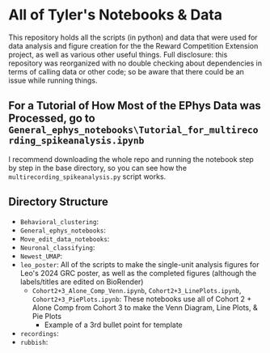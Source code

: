 # All of Tyler's Notebooks & Data

 This repository holds all the scripts (in python) and data that were used for data analysis and figure creation for the the Reward Competition Extension project, as well as various other useful things.
 Full disclosure: this repository was reorganized with no double checking about dependencies in terms of calling data or other code; so be aware that there could be an issue while running things. 

 ## For a Tutorial of How Most of the EPhys Data was Processed, go to `General_ephys_notebooks\Tutorial_for_multirecording_spikeanalysis.ipynb`
  I recommend downloading the whole repo and running the notebook step by step in the base directory, so you can see how the `multirecording_spikeanalysis.py` script works.

 ## Directory Structure

- `Behavioral_clustering`:
- `General_ephys_notebooks`:
- `Move_edit_data_notebooks`:
- `Neuronal_classifying`:
- `Newest_UMAP`:
- `leo_poster`: All of the scripts to make the single-unit analysis figures for Leo's 2024 GRC poster, as well as the completed figures (although the labels/titles are edited on BioRender)
    - `Cohort2+3_Alone_Comp_Venn.ipynb`, `Cohort2+3_LinePlots.ipynb`, `Cohort2+3_PiePlots.ipynb`: These notebooks use all of Cohort 2 + Alone Comp from Cohort 3 to make the Venn Diagram, Line Plots, & Pie Plots
        - Example of a 3rd bullet point for template
- `recordings`:
- `rubbish`:
